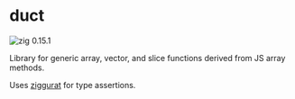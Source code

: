 # duct

![zig 0.15.1](https://img.shields.io/badge/zig-0.15.1-brightgreen)

Library for generic array, vector, and slice functions derived from JS array methods.

Uses [ziggurat](https://github.com/martineausw/ziggurat) for type assertions.
